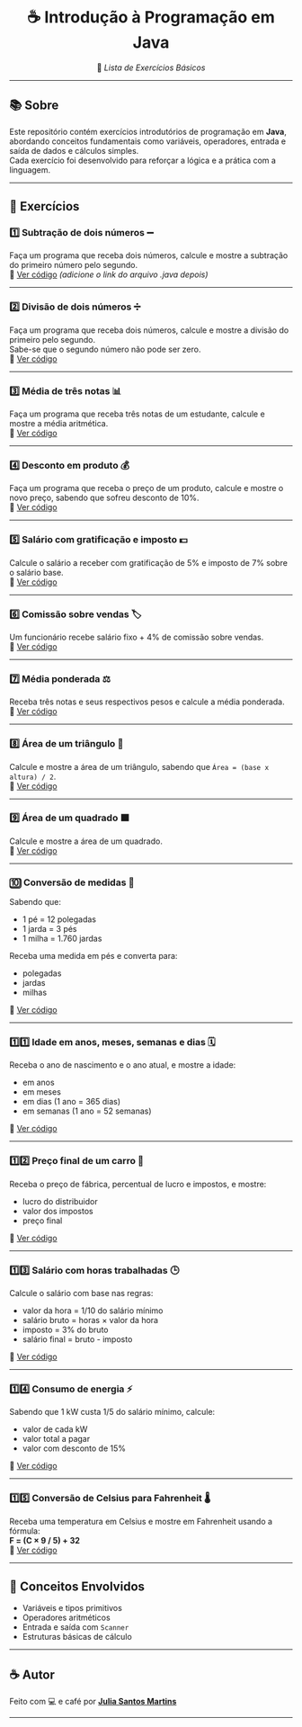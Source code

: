 <div align="center">

# ☕ Introdução à Programação em Java  
📝 *Lista de Exercícios Básicos*

</div>

---

## 📚 Sobre

Este repositório contém exercícios introdutórios de programação em **Java**, abordando conceitos fundamentais como variáveis, operadores, entrada e saída de dados e cálculos simples.  
Cada exercício foi desenvolvido para reforçar a lógica e a prática com a linguagem.  

---

## 🧩 Exercícios

### 1️⃣ Subtração de dois números ➖  
Faça um programa que receba dois números, calcule e mostre a subtração do primeiro número pelo segundo.  
🔗 [Ver código](#) *(adicione o link do arquivo .java depois)*

---

### 2️⃣ Divisão de dois números ➗  
Faça um programa que receba dois números, calcule e mostre a divisão do primeiro pelo segundo.  
Sabe-se que o segundo número não pode ser zero.  
🔗 [Ver código](#)

---

### 3️⃣ Média de três notas 📊  
Faça um programa que receba três notas de um estudante, calcule e mostre a média aritmética.  
🔗 [Ver código](#)

---

### 4️⃣ Desconto em produto 💰  
Faça um programa que receba o preço de um produto, calcule e mostre o novo preço, sabendo que sofreu desconto de 10%.  
🔗 [Ver código](#)

---

### 5️⃣ Salário com gratificação e imposto 💵  
Calcule o salário a receber com gratificação de 5% e imposto de 7% sobre o salário base.  
🔗 [Ver código](#)

---

### 6️⃣ Comissão sobre vendas 🏷️  
Um funcionário recebe salário fixo + 4% de comissão sobre vendas.  
🔗 [Ver código](#)

---

### 7️⃣ Média ponderada ⚖️  
Receba três notas e seus respectivos pesos e calcule a média ponderada.  
🔗 [Ver código](#)

---

### 8️⃣ Área de um triângulo 📐  
Calcule e mostre a área de um triângulo, sabendo que `Área = (base x altura) / 2`.  
🔗 [Ver código](#)

---

### 9️⃣ Área de um quadrado 🟧  
Calcule e mostre a área de um quadrado.  
🔗 [Ver código](#)

---

### 🔟 Conversão de medidas 📏  
Sabendo que:
- 1 pé = 12 polegadas  
- 1 jarda = 3 pés  
- 1 milha = 1.760 jardas  

Receba uma medida em pés e converta para:
- polegadas  
- jardas  
- milhas  

🔗 [Ver código](#)

---

### 1️⃣1️⃣ Idade em anos, meses, semanas e dias 🗓️  
Receba o ano de nascimento e o ano atual, e mostre a idade:
- em anos  
- em meses  
- em dias (1 ano = 365 dias)  
- em semanas (1 ano = 52 semanas)  

🔗 [Ver código](#)

---

### 1️⃣2️⃣ Preço final de um carro 🚗  
Receba o preço de fábrica, percentual de lucro e impostos, e mostre:
- lucro do distribuidor  
- valor dos impostos  
- preço final  

🔗 [Ver código](#)

---

### 1️⃣3️⃣ Salário com horas trabalhadas 🕒  
Calcule o salário com base nas regras:
- valor da hora = 1/10 do salário mínimo  
- salário bruto = horas × valor da hora  
- imposto = 3% do bruto  
- salário final = bruto - imposto  

🔗 [Ver código](#)

---

### 1️⃣4️⃣ Consumo de energia ⚡  
Sabendo que 1 kW custa 1/5 do salário mínimo, calcule:
- valor de cada kW  
- valor total a pagar  
- valor com desconto de 15%  

🔗 [Ver código](#)

---

### 1️⃣5️⃣ Conversão de Celsius para Fahrenheit 🌡️  
Receba uma temperatura em Celsius e mostre em Fahrenheit usando a fórmula:  
**F = (C × 9 / 5) + 32**  
🔗 [Ver código](#)

---

## 🧠 Conceitos Envolvidos
- Variáveis e tipos primitivos  
- Operadores aritméticos  
- Entrada e saída com `Scanner`  
- Estruturas básicas de cálculo  

---

## ☕ Autor
Feito com 💻 e café por **[Julia Santos Martins](https://github.com/Juuh07)**  

---


